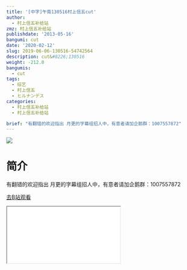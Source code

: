 ```yaml
---
title: '[中字]午南130516村上信五cut'
author:
  - 村上信五补给站
zmz: 村上信五补给站
publishdate: '2013-05-16'
bangumi: cut
date: '2020-02-12'
slug: 2019-06-06-130516-54742564
description: cut&#8226;130516
weight: -212.0
bangumis:
  - cut
tags:
  - 综艺
  - 村上信五
  - ヒルナンデス
categories:
  - 村上信五补给站
  - 村上信五补给站

brief: "有翻错的欢迎指出 月更的字幕组招人中，有意者请加企鹅群：1007557872"
---
```

![](https://raw.githubusercontent.com/tcgriffith/owaraisite/master/static/tmpimg/fcd8af2c3f6fc2ffd6d0eb3b2194505eecc9df01.jpg.480.jpg)
# 简介  
有翻错的欢迎指出
月更的字幕组招人中，有意者请加企鹅群：1007557872  

[去B站观看](https://www.bilibili.com/video/av54742564/)
<div class ="resp-container"><iframe class="testiframe" src="//player.bilibili.com/player.html?aid=54742564"", scrolling="no", allowfullscreen="true" > </iframe></div> 
